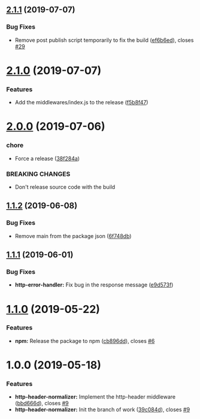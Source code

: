 ## [2.1.1](https://github.com/ChocPanda/mambda/compare/v2.1.0...v2.1.1) (2019-07-07)


### Bug Fixes

* Remove post publish script temporarily to fix the build ([ef6b6ed](https://github.com/ChocPanda/mambda/commit/ef6b6ed)), closes [#29](https://github.com/ChocPanda/mambda/issues/29)

# [2.1.0](https://github.com/ChocPanda/mambda/compare/v2.0.0...v2.1.0) (2019-07-07)


### Features

* Add the middlewares/index.js to the release ([f5b8f47](https://github.com/ChocPanda/mambda/commit/f5b8f47))

# [2.0.0](https://github.com/ChocPanda/mambda/compare/v1.1.2...v2.0.0) (2019-07-06)


### chore

* Force a release ([38f284a](https://github.com/ChocPanda/mambda/commit/38f284a))


### BREAKING CHANGES

* Don't release source code with the build

## [1.1.2](https://github.com/ChocPanda/mambda/compare/v1.1.1...v1.1.2) (2019-06-08)


### Bug Fixes

* Remove main from the package json ([6f748db](https://github.com/ChocPanda/mambda/commit/6f748db))

## [1.1.1](https://github.com/ChocPanda/mambda/compare/v1.1.0...v1.1.1) (2019-06-01)


### Bug Fixes

* **http-error-handler:** Fix bug in the response message ([e9d573f](https://github.com/ChocPanda/mambda/commit/e9d573f))

# [1.1.0](https://github.com/ChocPanda/mambda/compare/v1.0.0...v1.1.0) (2019-05-22)


### Features

* **npm:** Release the package to npm ([cb896dd](https://github.com/ChocPanda/mambda/commit/cb896dd)), closes [#6](https://github.com/ChocPanda/mambda/issues/6)

# 1.0.0 (2019-05-18)


### Features

* **http-header-normalizer:** Implement the http-header middleware ([bbd666d](https://github.com/ChocPanda/mambda/commit/bbd666d)), closes [#9](https://github.com/ChocPanda/mambda/issues/9)
* **http-header-normalizer:** Init the branch of work ([39c084d](https://github.com/ChocPanda/mambda/commit/39c084d)), closes [#9](https://github.com/ChocPanda/mambda/issues/9)
